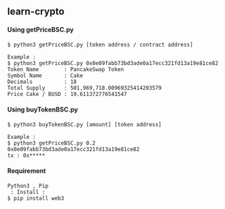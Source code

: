 ## learn-crypto

#### Using getPriceBSC.py
```
$ python3 getPriceBSC.py [token address / contract address]

Example : 
$ python3 getPriceBSC.py 0x0e09fabb73bd3ade0a17ecc321fd13a19e81ce82
Token Name        : PancakeSwap Token
Symbol Name       : Cake
Decimals          : 18
Total Supply      : 501,969,718.00969325414203579
Price Cake / BUSD : 19.611372776541547
```

#### Using buyTokenBSC.py
```
$ python3 buyTokenBSC.py [amount] [token address]

Example : 
$ python3 getPriceBSC.py 0.2 0x0e09fabb73bd3ade0a17ecc321fd13a19e81ce82
tx : 0x*****
```
#### Requirement
```
Python3 , Pip
 : Install : 
$ pip install web3
```
